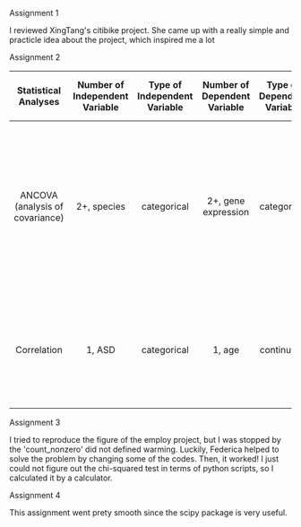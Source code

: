 Assignment 1

I reviewed XingTang's citibike project. She came up with a really simple and practicle idea about the project, which inspired me a lot

Assignment 2

| Statistical Analyses | Number of  Independent Variable | Type of Independent Variable | Number of Dependent Variable | Type of Dependent Variable | Number of Control Variable | Type of Control Variable | Question answered by the Statistic | H0 | p vaule|Link to Paper |
|:-------------:|:---------:|:-----------:|:---------:|:-----------:|:----------:|:--------:|:------------------:|:-------:|:----------:|:-------:|
|ANCOVA (analysis of covariance)| 2+, species | categorical| 2+, gene expression  | categorical |1, age| continuous      | Is ASD associated with an excess of certain human-specific gene expressions during the cortical development?| The proportion of developmental gene expression profiles specific to humans is equal or less the proportion of expression of non-human primates (in the control group)|P < 0.01  |[Disruption of an Evolutionarily Novel Synaptic Expression Pattern in Autism] (http://journals.plos.org/plosbiology/article?id=10.1371/journal.pbio.1002558)| 
|Correlation|1, ASD|categorical|1, age|continuous|NA|NA|Whether disease and control groups have different curves of age-dependent expression changes?|The age-related gene expressions are less likely affecting the disease groups rather than affecting the control group.|P < 0.078|[Disruption of an Evolutionarily Novel Synaptic Expression Pattern in Autism] (http://journals.plos.org/plosbiology/article?id=10.1371/journal.pbio.1002558)|

Assignment 3 

I tried to reproduce the figure of the employ project, but I was stopped by the 'count_nonzero' did not defined warming. Luckily, Federica helped to solve the problem by changing some of the codes. Then, it worked! I just could not figure out the chi-squared test in terms of python scripts, so I calculated it by a calculator.

Assignment 4

This assignment went prety smooth since the scipy package is very useful.
